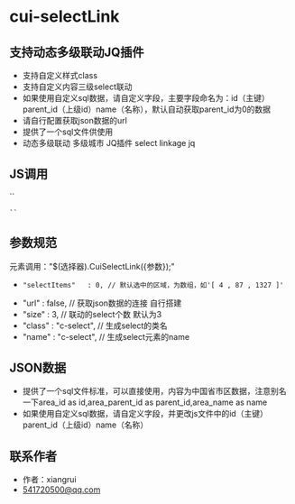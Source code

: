 # cui-selectLink

## 支持动态多级联动JQ插件
* 支持自定义样式class
* 支持自定义内容三级select联动
* 如果使用自定义sql数据，请自定义字段，主要字段命名为：id（主键）parent_id（上级id）name（名称），默认自动获取parent_id为0的数据
* 请自行配置获取json数据的url
* 提供了一个sql文件供使用
* 动态多级联动 多级城市 JQ插件 select linkage jq

## JS调用
  ``
  <script src="../jquery.min.js"></script>
  <script src="cui-selectLink.js"></script>

  <div class="cui-city"></div>
  <div class="cui-city2"></div>

  <script>
  $(function(){
    $('.cui-city').CuiSelectLink({ "size" : 2  , "selectItems" : [ 4 , 87 , 1327 ] ,"class" : "btn_submit", "url" : "/getcity.html"});
    $('.cui-city2').CuiSelectLink({ "size" : 2  , "url" : "/getcity.html" });
  });
  </script>
    ``
## 参数规范

元素调用："$(选择器).CuiSelectLink({参数});"

*	  "selectItems"   : 0, // 默认选中的区域，为数组，如'[ 4 , 87 , 1327 ]'
*   "url"       : false, // 获取json数据的连接 自行搭建
*   "size"      : 3, // 联动的select个数 默认为3
*   "class"     : "c-select", // 生成select的类名
*   "name"      : "c-select", // 生成select元素的name

## JSON数据

* 提供了一个sql文件标准，可以直接使用，内容为中国省市区数据，注意别名一下area_id as id,area_parent_id as parent_id,area_name as name
* 如果使用自定义sql数据，请自定义字段，并更改js文件中的id（主键）parent_id（上级id）name（名称）

## 联系作者

* 作者：xiangrui
* 541720500@qq.com